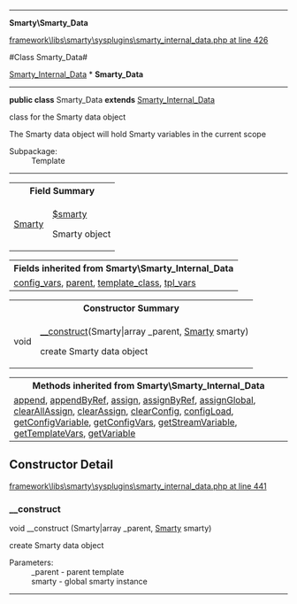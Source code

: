 

- - -

**Smarty\Smarty_Data**


<a href="https://github.com/JeyDotC/Hirudo/blob/master/framework/libs/smarty/sysplugins/smarty_internal_data.php#L426" target='_blank'>framework\libs\smarty\sysplugins\smarty_internal_data.php at line 426</a>

#Class Smarty_Data#

<a href="https://github.com/JeyDotC/Hirudo-docs/blob/master/Smarty/Smarty_Internal_Data.md">Smarty_Internal_Data</a>
    * **Smarty_Data**




- - -

<p><strong>public  class</strong> <span>Smarty_Data</span>
<strong>extends</strong> <a href="https://github.com/JeyDotC/Hirudo-docs/blob/master/Smarty/Smarty_Internal_Data.md">Smarty_Internal_Data</a>

</p>

<div class="comment" id="overview_description"><p>class for the Smarty data object</p><p>The Smarty data object will hold Smarty variables in the current scope</p></div>

<dl>
<dt>Subpackage:</dt>
<dd>Template</dd>
</dl>


- - -



<table id="summary_field">
<tr><th colspan="2">Field Summary</th></tr>
<tr>
<td><span class='k'></span> <span class='nx'><a href='https://github.com/JeyDotC/Hirudo-docs/blob/master/Smarty/Smarty_Data.md#smarty'>Smarty</a></span></td>
<td class="description"><p class="name" ><a href="#smarty"> $smarty</a>
                                </p><p class="description">Smarty object</p></td>
</tr>
</table>

<table class="inherit">
<tr><th colspan="2">Fields inherited from Smarty\Smarty_Internal_Data</th></tr>
<tr><td><a href="https://github.com/JeyDotC/Hirudo-docs/blob/master/Smarty/Smarty_Internal_Data.md#config_vars">config_vars</a>, <a href="https://github.com/JeyDotC/Hirudo-docs/blob/master/Smarty/Smarty_Internal_Data.md#parent">parent</a>, <a href="https://github.com/JeyDotC/Hirudo-docs/blob/master/Smarty/Smarty_Internal_Data.md#template_class">template_class</a>, <a href="https://github.com/JeyDotC/Hirudo-docs/blob/master/Smarty/Smarty_Internal_Data.md#tpl_vars">tpl_vars</a></td></tr></table>

<table id="summary_constructor">
<tr><th colspan="2">Constructor Summary</th></tr>
<tr>
<td><span class='k'></span> <span class='nx'>void</span></td>
<td class="description"><p class="name"><a href="#__construct">__construct</a>(Smarty|array _parent, <a href="https://github.com/JeyDotC/Hirudo/blob/master/smarty/Smarty.md">Smarty</a> smarty)</p><p class="description">create Smarty data object</p></td>
</tr>
</table>

<table class="inherit">
<tr><th colspan="2">Methods inherited from Smarty\Smarty_Internal_Data</th></tr>
<tr><td><a href="https://github.com/JeyDotC/Hirudo-docs/blob/master/Smarty/Smarty_Internal_Data.md#append">append</a>, <a href="https://github.com/JeyDotC/Hirudo-docs/blob/master/Smarty/Smarty_Internal_Data.md#appendByRef">appendByRef</a>, <a href="https://github.com/JeyDotC/Hirudo-docs/blob/master/Smarty/Smarty_Internal_Data.md#assign">assign</a>, <a href="https://github.com/JeyDotC/Hirudo-docs/blob/master/Smarty/Smarty_Internal_Data.md#assignByRef">assignByRef</a>, <a href="https://github.com/JeyDotC/Hirudo-docs/blob/master/Smarty/Smarty_Internal_Data.md#assignGlobal">assignGlobal</a>, <a href="https://github.com/JeyDotC/Hirudo-docs/blob/master/Smarty/Smarty_Internal_Data.md#clearAllAssign">clearAllAssign</a>, <a href="https://github.com/JeyDotC/Hirudo-docs/blob/master/Smarty/Smarty_Internal_Data.md#clearAssign">clearAssign</a>, <a href="https://github.com/JeyDotC/Hirudo-docs/blob/master/Smarty/Smarty_Internal_Data.md#clearConfig">clearConfig</a>, <a href="https://github.com/JeyDotC/Hirudo-docs/blob/master/Smarty/Smarty_Internal_Data.md#configLoad">configLoad</a>, <a href="https://github.com/JeyDotC/Hirudo-docs/blob/master/Smarty/Smarty_Internal_Data.md#getConfigVariable">getConfigVariable</a>, <a href="https://github.com/JeyDotC/Hirudo-docs/blob/master/Smarty/Smarty_Internal_Data.md#getConfigVars">getConfigVars</a>, <a href="https://github.com/JeyDotC/Hirudo-docs/blob/master/Smarty/Smarty_Internal_Data.md#getStreamVariable">getStreamVariable</a>, <a href="https://github.com/JeyDotC/Hirudo-docs/blob/master/Smarty/Smarty_Internal_Data.md#getTemplateVars">getTemplateVars</a>, <a href="https://github.com/JeyDotC/Hirudo-docs/blob/master/Smarty/Smarty_Internal_Data.md#getVariable">getVariable</a></td></tr></table>

<h2 id="detail_method">Constructor Detail</h2>

<a href="https://github.com/JeyDotC/Hirudo/blob/master/framework/libs/smarty/sysplugins/smarty_internal_data.php#L441" target='_blank'>framework\libs\smarty\sysplugins\smarty_internal_data.php at line 441</a>

<h3 id="__construct">__construct</h3>
<span class='k'></span> <span class='nx'>void</span> <span class='nf'>__construct</span> (Smarty|array _parent, <a href="https://github.com/JeyDotC/Hirudo/blob/master/smarty/Smarty.md">Smarty</a> smarty)

<div class="details">
<p>create Smarty data object</p><dl>
<dt>Parameters:</dt>
<dd>_parent - parent template</dd>
<dd>smarty - global smarty instance</dd>
</dl>

</div>

- - -

